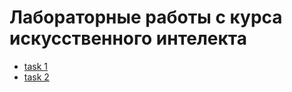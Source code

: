 # Лабораторные работы с курса искусственного интелекта

 * [task 1](./task%201/)
 * [task 2](./task%202/)